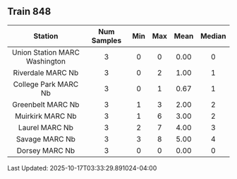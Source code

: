 ## Train 848

| Station | Num Samples | Min | Max | Mean | Median |
| :-----: | :---------: | :-: | :-: | :--: | :----: |
| Union Station MARC Washington | 3 | 0 | 0 | 0.00 | 0 |
| Riverdale MARC Nb | 3 | 0 | 2 | 1.00 | 1 |
| College Park MARC Nb | 3 | 0 | 1 | 0.67 | 1 |
| Greenbelt MARC Nb | 3 | 1 | 3 | 2.00 | 2 |
| Muirkirk MARC Nb | 3 | 1 | 6 | 3.00 | 2 |
| Laurel MARC Nb | 3 | 2 | 7 | 4.00 | 3 |
| Savage MARC Nb | 3 | 3 | 8 | 5.00 | 4 |
| Dorsey MARC Nb | 3 | 0 | 0 | 0.00 | 0 |


Last Updated: 2025-10-17T03:33:29.891024-04:00